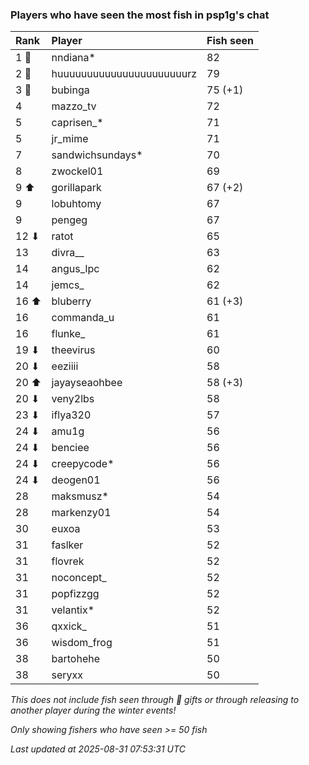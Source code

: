 ### Players who have seen the most fish in psp1g's chat

| Rank  | Player                    | Fish seen |
|:------|:--------------------------|:----------|
| 1 🥇  | nndiana*                  | 82        |
| 2 🥈  | huuuuuuuuuuuuuuuuuuuuuurz | 79        |
| 3 🥉  | bubinga                   | 75 (+1)   |
| 4     | mazzo_tv                  | 72        |
| 5     | caprisen_*                | 71        |
| 5     | jr_mime                   | 71        |
| 7     | sandwichsundays*          | 70        |
| 8     | zwockel01                 | 69        |
| 9 ⬆   | gorillapark               | 67 (+2)   |
| 9     | lobuhtomy                 | 67        |
| 9     | pengeg                    | 67        |
| 12 ⬇  | ratot                     | 65        |
| 13    | divra__                   | 63        |
| 14    | angus_lpc                 | 62        |
| 14    | jemcs_                    | 62        |
| 16 ⬆  | bluberry                  | 61 (+3)   |
| 16    | commanda_u                | 61        |
| 16    | flunke_                   | 61        |
| 19 ⬇  | theevirus                 | 60        |
| 20 ⬇  | eeziiii                   | 58        |
| 20 ⬆  | jayayseaohbee             | 58 (+3)   |
| 20 ⬇  | veny2lbs                  | 58        |
| 23 ⬇  | iflya320                  | 57        |
| 24 ⬇  | amu1g                     | 56        |
| 24 ⬇  | benciee                   | 56        |
| 24 ⬇  | creepycode*               | 56        |
| 24 ⬇  | deogen01                  | 56        |
| 28    | maksmusz*                 | 54        |
| 28    | markenzy01                | 54        |
| 30    | euxoa                     | 53        |
| 31    | faslker                   | 52        |
| 31    | flovrek                   | 52        |
| 31    | noconcept_                | 52        |
| 31    | popfizzgg                 | 52        |
| 31    | velantix*                 | 52        |
| 36    | qxxick_                   | 51        |
| 36    | wisdom_frog               | 51        |
| 38    | bartohehe                 | 50        |
| 38    | seryxx                    | 50        |

_This does not include fish seen through 🎁 gifts or through releasing to another player during the winter events!_

_Only showing fishers who have seen >= 50 fish_

_Last updated at 2025-08-31 07:53:31 UTC_